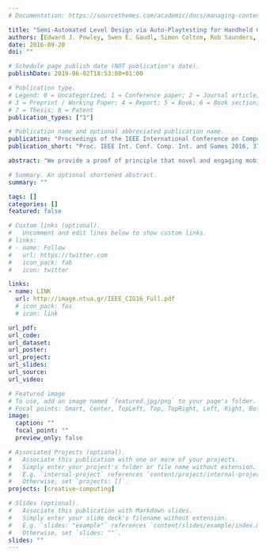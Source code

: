 ```yaml
---
# Documentation: https://sourcethemes.com/academic/docs/managing-content/

title: "Semi-Automated Level Design via Auto-Playtesting for Handheld Casual Game Creation"
authors: [Edward J. Powley, Swen E. Gaudl, Simon Colton, Rob Saunders, Mark J. Nelson]
date: 2016-09-20
doi: ""

# Schedule page publish date (NOT publication's date).
publishDate: 2019-06-02T18:53:00+01:00

# Publication type.
# Legend: 0 = Uncategorized; 1 = Conference paper; 2 = Journal article;
# 3 = Preprint / Working Paper; 4 = Report; 5 = Book; 6 = Book section;
# 7 = Thesis; 8 = Patent
publication_types: ["1"]

# Publication name and optional abbreviated publication name.
publication: "Proceedings of the IEEE International Conference on Computational Intelligence and Games 2016, 20-23 September 2016, Santorini, pages 372--379"
publication_short: "Proc. IEEE Int. Conf. Comp. Int. and Games 2016, 372--379"

abstract: "We provide a proof of principle that novel and engaging mobile casual games with new aesthetics, game mechanics and player interactions can be designed and tested directly on the device for which they are intended. We describe the Gamika iOS application which includes generative art assets; a design interface enabling the making of physics-based casual games containing multiple levels with aspects ranging from Frogger-like to Asteroids-like and beyond; a configurable automated playtester which can give feedback on the playability of levels; and an automated fine-tuning engine which searches for level parameterisations that enable the game to pass a battery of tests, as evaluated by the auto-playtester. Each aspect of the implementation represents a baseline with much room for improvement, and we present some experimental results and describe how these will guide the future directions for Gamika."

# Summary. An optional shortened abstract.
summary: ""

tags: []
categories: []
featured: false

# Custom links (optional).
#   Uncomment and edit lines below to show custom links.
# links:
# - name: Follow
#   url: https://twitter.com
#   icon_pack: fab
#   icon: twitter

links:
- name: LINK
  url: http://image.ntua.gr/IEEE_CIG16_Full.pdf
  # icon_pack: fas
  # icon: link

url_pdf:
url_code:
url_dataset:
url_poster:
url_project:
url_slides:
url_source:
url_video:

# Featured image
# To use, add an image named `featured.jpg/png` to your page's folder. 
# Focal points: Smart, Center, TopLeft, Top, TopRight, Left, Right, BottomLeft, Bottom, BottomRight.
image:
  caption: ""
  focal_point: ""
  preview_only: false

# Associated Projects (optional).
#   Associate this publication with one or more of your projects.
#   Simply enter your project's folder or file name without extension.
#   E.g. `internal-project` references `content/project/internal-project/index.md`.
#   Otherwise, set `projects: []`.
projects: [creative-computing]

# Slides (optional).
#   Associate this publication with Markdown slides.
#   Simply enter your slide deck's filename without extension.
#   E.g. `slides: "example"` references `content/slides/example/index.md`.
#   Otherwise, set `slides: ""`.
slides: ""
---
```

